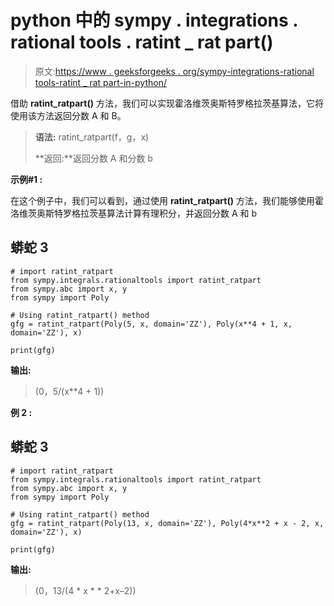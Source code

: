 # python 中的 sympy . integrations . rational tools . ratint _ rat part()

> 原文:[https://www . geeksforgeeks . org/sympy-integrations-rational tools-ratint _ rat part-in-python/](https://www.geeksforgeeks.org/sympy-integrals-rationaltools-ratint_ratpart-in-python/)

借助 **ratint_ratpart()** 方法，我们可以实现霍洛维茨奥斯特罗格拉茨基算法，它将使用该方法返回分数 A 和 B。

> **语法:** ratint_ratpart(f，g，x)
> 
> **返回:**返回分数 A 和分数 b

**示例#1 :**

在这个例子中，我们可以看到，通过使用 **ratint_ratpart()** 方法，我们能够使用霍洛维茨奥斯特罗格拉茨基算法计算有理积分，并返回分数 A 和 b

## 蟒蛇 3

```
# import ratint_ratpart
from sympy.integrals.rationaltools import ratint_ratpart
from sympy.abc import x, y
from sympy import Poly

# Using ratint_ratpart() method
gfg = ratint_ratpart(Poly(5, x, domain='ZZ'), Poly(x**4 + 1, x, domain='ZZ'), x)

print(gfg)
```

**输出:**

> (0，5/(x**4 + 1))

**例 2 :**

## 蟒蛇 3

```
# import ratint_ratpart
from sympy.integrals.rationaltools import ratint_ratpart
from sympy.abc import x, y
from sympy import Poly

# Using ratint_ratpart() method
gfg = ratint_ratpart(Poly(13, x, domain='ZZ'), Poly(4*x**2 + x - 2, x, domain='ZZ'), x)

print(gfg)
```

**输出:**

> (0，13/(4 * x * * 2+x–2))